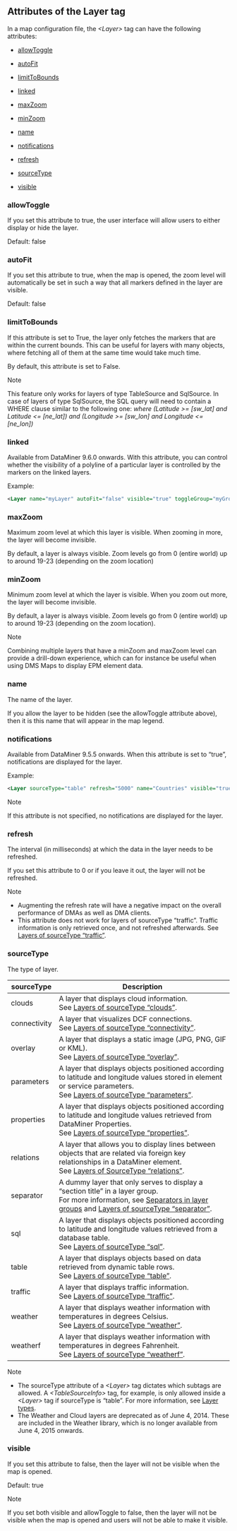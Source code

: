 ## Attributes of the Layer tag

In a map configuration file, the *\<Layer>* tag can have the following attributes:

- [allowToggle](#allowtoggle)

- [autoFit](#autofit)

- [limitToBounds](#limittobounds)

- [linked](#linked)

- [maxZoom](#maxzoom)

- [minZoom](#minzoom)

- [name](#name)

- [notifications](#notifications)

- [refresh](#refresh)

- [sourceType](#sourcetype)

- [visible](#visible)

### allowToggle

If you set this attribute to true, the user interface will allow users to either display or hide the layer.

Default: false

### autoFit

If you set this attribute to true, when the map is opened, the zoom level will automatically be set in such a way that all markers defined in the layer are visible.

Default: false

### limitToBounds

If this attribute is set to True, the layer only fetches the markers that are within the current bounds. This can be useful for layers with many objects, where fetching all of them at the same time would take much time.

By default, this attribute is set to False.

> [!NOTE]
> This feature only works for layers of type TableSource and SqlSource. In case of layers of type SqlSource, the SQL query will need to contain a WHERE clause similar to the following one:
> *where (Latitude \>= \[sw_lat\] and Latitude \<= \[ne_lat\]) and (Longitude \>= \[sw_lon\] and Longitude \<= \[ne_lon\])*

### linked

Available from DataMiner 9.6.0 onwards. With this attribute, you can control whether the visibility of a polyline of a particular layer is controlled by the markers on the linked layers.

Example:

```xml
<Layer name="myLayer" autoFit="false" visible="true" toggleGroup="myGroup" allowToggle="true"        sourceType="relations" limitToBouncds="false" refresh="3600000" linked="true">
```

### maxZoom

Maximum zoom level at which this layer is visible. When zooming in more, the layer will become invisible.

By default, a layer is always visible. Zoom levels go from 0 (entire world) up to around 19-23 (depending on the zoom location)

### minZoom

Minimum zoom level at which the layer is visible. When you zoom out more, the layer will become invisible.

By default, a layer is always visible. Zoom levels go from 0 (entire world) up to around 19-23 (depending on the zoom location).

> [!NOTE]
> Combining multiple layers that have a minZoom and maxZoom level can provide a drill-down experience, which can for instance be useful when using DMS Maps to display EPM element data.

### name

The name of the layer.

If you allow the layer to be hidden (see the allowToggle attribute above), then it is this name that will appear in the map legend.

### notifications

Available from DataMiner 9.5.5 onwards. When this attribute is set to “true”, notifications are displayed for the layer.

Example:

```xml
<Layer sourceType="table" refresh="5000" name="Countries" visible="true" allowToggle="true"       autoFit="false" limitToBounds="false" notifications="true">
```

> [!NOTE]
> If this attribute is not specified, no notifications are displayed for the layer.

### refresh

The interval (in milliseconds) at which the data in the layer needs to be refreshed.

If you set this attribute to 0 or if you leave it out, the layer will not be refreshed.

> [!NOTE]
> -  Augmenting the refresh rate will have a negative impact on the overall performance of DMAs as well as DMA clients.
> -  This attribute does not work for layers of sourceType “traffic”. Traffic information is only retrieved once, and not refreshed afterwards. See [Layers of sourceType “traffic”](Layer_types.md#layers-of-sourcetype-traffic).

### sourceType

The type of layer.

| sourceType   | Description                                                                                                                                                                                                                                                                                                                                                     |
|--------------|-----------------------------------------------------------------------------------------------------------------------------------------------------------------------------------------------------------------------------------------------------------------------------------------------------------------------------------------------------------------|
| clouds       | A layer that displays cloud information.<br> See [Layers of sourceType “clouds”](Layer_types.md#layers-of-sourcetype-clouds).                                                                                                                                                                                                                                   |
| connectivity | A layer that visualizes DCF connections.<br> See [Layers of sourceType “connectivity”](Layer_types.md#layers-of-sourcetype-connectivity).                                                                                                                                                                                                                       |
| overlay      | A layer that displays a static image (JPG, PNG, GIF or KML).<br> See [Layers of sourceType “overlay”](Layer_types.md#layers-of-sourcetype-overlay).                                                                                                                                                                                                             |
| parameters   | A layer that displays objects positioned according to latitude and longitude values stored in element or service parameters.<br> See [Layers of sourceType “parameters”](Layer_types.md#layers-of-sourcetype-parameters).                                                                                                                                       |
| properties   | A layer that displays objects positioned according to latitude and longitude values retrieved from DataMiner Properties.<br> See [Layers of sourceType “properties”](Layer_types.md#layers-of-sourcetype-properties).                                                                                                                                           |
| relations    | A layer that allows you to display lines between objects that are related via foreign key relationships in a DataMiner element. <br> See [Layers of SourceType “relations”](Layer_types.md#layers-of-sourcetype-relations).                                                                                                                                     |
| separator    | A dummy layer that only serves to display a “section title” in a layer group.<br> For more information, see [Separators in layer groups](Layer_groups.md#separators-in-layer-groups) and [Layers of sourceType “separator”](Layer_types.md#layers-of-sourcetype-separator). |
| sql          | A layer that displays objects positioned according to latitude and longitude values retrieved from a database table.<br> See [Layers of sourceType “sql”](Layer_types.md#layers-of-sourcetype-sql).                                                                                                                                                             |
| table        | A layer that displays objects based on data retrieved from dynamic table rows.<br> See [Layers of sourceType “table”](Layer_types.md#layers-of-sourcetype-table).                                                                                                                                                                                               |
| traffic      | A layer that displays traffic information.<br> See [Layers of sourceType “traffic”](Layer_types.md#layers-of-sourcetype-traffic).                                                                                                                                                                                                                               |
| weather      | A layer that displays weather information with temperatures in degrees Celsius.<br> See [Layers of sourceType “weather”](Layer_types.md#layers-of-sourcetype-weather).                                                                                                                                                                                          |
| weatherf     | A layer that displays weather information with temperatures in degrees Fahrenheit.<br> See [Layers of sourceType “weatherf”](Layer_types.md#layers-of-sourcetype-weatherf).                                                                                                                                                                                     |

> [!NOTE]
> -  The sourceType attribute of a *\<Layer>* tag dictates which subtags are allowed. A *\<TableSourceInfo>* tag, for example, is only allowed inside a *\<Layer>* tag if sourceType is “table”. For more information, see [Layer types](Layer_types.md).
> -  The Weather and Cloud layers are deprecated as of June 4, 2014. These are included in the Weather library, which is no longer available from June 4, 2015 onwards.

### visible

If you set this attribute to false, then the layer will not be visible when the map is opened.

Default: true

> [!NOTE]
> If you set both visible and allowToggle to false, then the layer will not be visible when the map is opened and users will not be able to make it visible.
>
